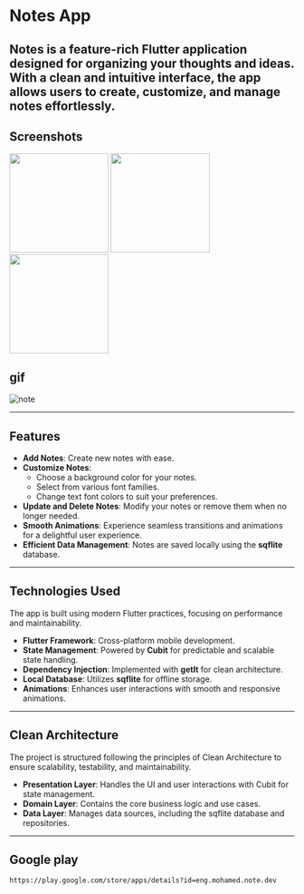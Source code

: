 # Notes App

**Notes** is a feature-rich Flutter application designed for organizing your thoughts and ideas. With a clean and intuitive interface, the app allows users to create, customize, and manage notes effortlessly.
---


## Screenshots

<div>
<img src = "https://github.com/user-attachments/assets/b3b26339-140a-4ccb-b71d-2aba9cf63e01" width = "175" hight = "470">
<img src = "https://github.com/user-attachments/assets/7b6de67a-5281-4008-9241-e08a89bdf46d" width = "175" hight = "470">
<img src = "https://github.com/user-attachments/assets/42e33c9c-03c9-44d0-8408-eaa3c37a0bf7" width = "175" hight = "470">
</div>

## gif

![note](https://github.com/user-attachments/assets/9f29dfbb-c26b-4d5c-bda7-2d820e780c82)

---

## Features

- **Add Notes**: Create new notes with ease.
- **Customize Notes**:
  - Choose a background color for your notes.
  - Select from various font families.
  - Change text font colors to suit your preferences.
- **Update and Delete Notes**: Modify your notes or remove them when no longer needed.
- **Smooth Animations**: Experience seamless transitions and animations for a delightful user experience.
- **Efficient Data Management**: Notes are saved locally using the **sqflite** database.

---

## Technologies Used

The app is built using modern Flutter practices, focusing on performance and maintainability.

- **Flutter Framework**: Cross-platform mobile development.
- **State Management**: Powered by **Cubit** for predictable and scalable state handling.
- **Dependency Injection**: Implemented with **getIt** for clean architecture.
- **Local Database**: Utilizes **sqflite** for offline storage.
- **Animations**: Enhances user interactions with smooth and responsive animations.

---

## Clean Architecture

The project is structured following the principles of Clean Architecture to ensure scalability, testability, and maintainability.

- **Presentation Layer**: Handles the UI and user interactions with Cubit for state management.
- **Domain Layer**: Contains the core business logic and use cases.
- **Data Layer**: Manages data sources, including the sqflite database and repositories.

---
## Google play 
```
https://play.google.com/store/apps/details?id=eng.mohamed.note.dev
```
